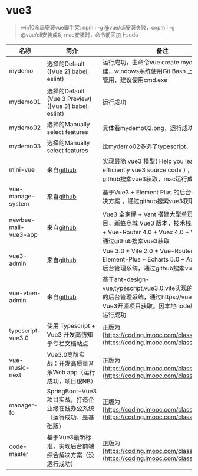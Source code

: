 # vue3
> win10全局安装vue脚手架: npm i -g @vue/cli安装失败，cnpm i -g @vue/cli安装成功
> mac安装时，命令前面加上sudo

| 名称 | 简介 | 备注 |
| ---- | ---- | ---- |
| mydemo | 选择的Default ([Vue 2] babel, eslint) | 运行成功，由命令vue create mydemo创建，windows系统使用Git Bash 上下箭头不管用，建议使用cmd.exe | 
| mydemo01 | 选择的Default (Vue 3 Preview) ([Vue 3] babel, eslint) | 运行成功 | 
| mydemo02 | 选择的Manually select features | 具体看mydemo02.png，运行成功| 项目中的demo来源自[文章](https://segmentfault.com/a/1190000038236423?utm_source=tag-newest),还没完成！ | 
| mydemo03 | 选择的Manually select features | 比mydemo02多选了typescript、vuex | 运行成功 | 
| mini-vue | 来自[github](https://github.com/cuixiaorui/mini-vue) | 实现最简 vue3 模型( Help you learn more efficiently vue3 source code ) ，通过github搜索vue3获取，mac运行成功 | 
| vue-manage-system | 来自[github](https://github.com/lin-xin/vue-manage-system) | 基于Vue3 + Element Plus 的后台管理系统解决方案 ，通过github搜索vue3获取 | 
| newbee-mall-vue3-app | 来自[github](https://github.com/newbee-ltd/newbee-mall-vue3-app) | Vue3 全家桶 + Vant 搭建大型单页面商城项目，新蜂商城 Vue3 版本，技术栈为 Vue 3.0 + Vue-Router 4.0 + Vuex 4.0 + Vant 3.0。通过github搜索vue3获取 | 
| vue3-admin | 来自[github](https://github.com/newbee-ltd/vue3-admin) | Vue 3.0 + Vite 2.0 + Vue-Router 4.0 + Element-Plus + Echarts 5.0 + Axios 开发的后台管理系统，通过github搜索vue3获取 | 
| vue-vben-admin | 来自[github](https://github.com/anncwb/vue-vben-admin) | 基于ant-design-vue,typescript,vue3.0,vite实现的 vue3 风格的后台管理系统，通过https://vue3js.cn/，Vue3开源项目获取。因本地node版本问题未运行成功 | 
| typescript-vue3.0 | 使用 Typescript + Vue3 开发高仿知乎专栏文档站点 | 正版为[https://coding.imooc.com/class/449.html](https://coding.imooc.com/class/449.html) | 
| vue-music-next | Vue3.0高阶实战：开发高质量音乐Web app（运行成功，项目很NB） | 正版为[https://coding.imooc.com/class/503.html](https://coding.imooc.com/class/503.html) | 
| manager-fe | SpringBoot+Vue3 项目实战，打造企业级在线办公系统（运行成功，是基础版） | 正版为[https://coding.imooc.com/class/530.html](https://coding.imooc.com/class/530.html) | 
| code-master | 基于Vue3最新标准，实现后台前端综合解决方案（没运行成功） | 正版为[https://coding.imooc.com/class/542.html](https://coding.imooc.com/class/542.html) | 
